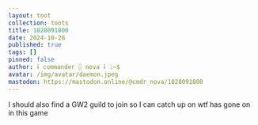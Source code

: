 ```yaml
---
layout: toot
collection: toots
title: 1028091800
date: 2024-10-28
published: true
tags: []
pinned: false
author: ⸸ commander ░ nova ⸸ :~$
avatar: /img/avatar/daemon.jpeg
mastodon: https://mastodon.online/@cmdr_nova/1028091800
---
```


I should also find a GW2 guild to join so I can catch up on wtf has gone on in this game
